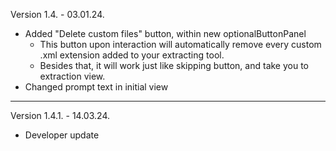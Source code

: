 Version 1.4. - 03.01.24.
- Added "Delete custom files" button, within new optionalButtonPanel
    - This button upon interaction will automatically remove every custom .xml extension added to your extracting tool.
    - Besides that, it will work just like skipping button, and take you to extraction view.
- Changed prompt text in initial view
***
Version 1.4.1. - 14.03.24.
- Developer update

